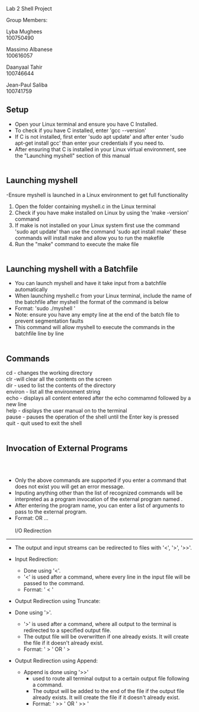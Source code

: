 Lab 2 Shell Project

Group Members: <br>

Lyba Mughees <br>
100750490<br>


Massimo Albanese<br>
100616057<br>


Daanyaal Tahir<br>
100746644<br>

Jean-Paul Saliba <br>
100741759<br>

Setup
----------------------------------------
- Open your Linux terminal and ensure you have C Installed. 
- To check if you have C installed, enter 'gcc --version'
- If C is not installed, first enter 'sudo apt update' and after enter 'sudo apt-get install gcc' than enter your credentials if you need to. 
- After ensuring that C is installed in your Linux virtual environment, see the "Launching myshell" section of this manual
<br><br>

Launching myshell
----------------------------------------
-Ensure myshell is launched in a Linux environment to get full functionality
1. Open the folder containing myshell.c in the Linux terminal
2. Check if you have make installed on Linux by using the 'make -version' command
3. If make is not installed on your Linux system first use the command 'sudo apt update' than use the command 'sudo apt install make' these commands will install make and allow you to run the makefile
4. Run the "make" command to execute the make file 
<br><br>

Launching myshell with a Batchfile 
----------------------------------------
- You can launch myshell and have it take input from a batchfile automatically 
- When launching myshell.c from your Linux terminal, include the name of the batchfile after myshell the format of the command is below 
- Format: 'sudo ./myshell <batchFile>'
- Note: ensure you have any empty line at the end of the batch file to prevent segmentation faults
- This command will allow myshell to execute the commands in the batchfile line by line
<br><br>

Commands
----------------------------------------

cd - changes the working directory<br>
clr -will clear all the contents on the screen<br>
dir - used to list the contents of the directory<br>
environ - list all the environment string<br>
echo - displays all content entered after the echo commamnd followed by a new line<br>
help - displays the user manual on to the terminal<br>
pause - pauses the operation of the shell until the Enter key is pressed<br>
quit - quit used to exit the shell
<br><br>

Invocation of External Programs 
----------------------------------------
<br><br>
- Only the above commands are supported if you enter a command that does not exist you will get an error message. 
- Inputing anything other than the list of recognized commands will be interpreted as a program invocation of the external program named <programname>.
- After entering the program name, you can enter a list of arguments to pass to the external program.
- Format:	<programname>		OR	<programname> <arg1> <arg2> ... <argn>
<br><br>
I/O Redirection
----------------------------------------
- The output and input streams can be redirected to files with '<', '>', '>>'.
- Input Redirection:
	- Done using '<'.
	- '<' is used after a command, where every line in the input file will be passed to the command.
    - Format:	'<command> < <inputSource>'

- Output Redirection using Truncate:
- Done using '>'.
	- '>' is used after a command, where all output to the terminal is redirected to a specified output file.
	- The output file will be overwritten if one already exists. It will create the file if it doesn't already exist.
	- Format:	'<command> > <outputDestination>'	OR	'<command> <parameter> > <outputDestination>

- Output Redirection using Append:
    - Append is done using '>>' 
        - used to route all terminal output to a certain output file following a command.
        - The output will be added to the end of the file if the output file already exists. It will create the file if it doesn't already exist.
        - Format:	'<command> >> <outputDestination>'	OR	'<command> <parameter> >> <outputDestination>'
